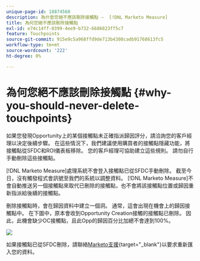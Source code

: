 ```yaml
---
unique-page-id: 18874560
description: 為什麼您絕不應該刪除接觸點 —  [!DNL Marketo Measure]
title: 為何您絕不應該刪除接觸點
exl-id: e74c14ff-0399-4ee9-b732-6686823ff5c7
feature: Touchpoints
source-git-commit: 915e9c5a968ffd9de713b4308cadb91768613fc5
workflow-type: tm+mt
source-wordcount: '222'
ht-degree: 0%

---
```


# 為何您絕不應該刪除接觸點 {#why-you-should-never-delete-touchpoints}

如果您發現Opportunity上的某個接觸點未正確指派歸因評分，請洽詢您的客戶經理以決定後續步驟。 在這些情況下，我們建議使用購買者的接觸點隱藏功能，將接觸點從SFDC和ROI儀表板移除。 您的客戶經理可協助建立這些規則。 請勿自行手動刪除這些接觸點。

[!DNL Marketo Measure]處理系統不會登入接觸點已從SFDC手動刪除。 截至今日，沒有觸發程式會訊號至我們的系統以調整資料。 [!DNL Marketo Measure]不會自動推送另一個接觸點來取代已刪除的接觸點，也不會將該接觸點位置或歸因重新指派給後續的接觸點。

刪除接觸點時，會在歸因資料中建立一個洞。 通常，這會出現在機會上的歸因接觸點中。 在下圖中，原本會收到Opportunity Creation接觸的接觸點已刪除。 因此，此機會缺少OC接觸點，且此Opp的歸因百分比加總不會達到100%。

![](assets/1.png)

如果接觸點已從SFDC刪除，請聯絡[Marketo支援](https://nation.marketo.com/t5/support/ct-p/Support){target="_blank"}以要求重新匯入您的資料。
